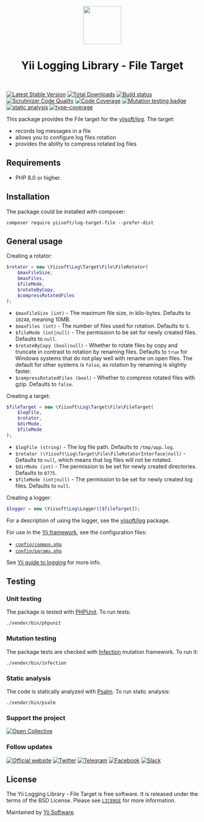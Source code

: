 <p align="center">
    <a href="https://github.com/yiisoft" target="_blank">
        <img src="https://yiisoft.github.io/docs/images/yii_logo.svg" height="100px">
    </a>
    <h1 align="center">Yii Logging Library - File Target</h1>
    <br>
</p>

[![Latest Stable Version](https://poser.pugx.org/yiisoft/log-target-file/v/stable.png)](https://packagist.org/packages/yiisoft/log-target-file)
[![Total Downloads](https://poser.pugx.org/yiisoft/log-target-file/downloads.png)](https://packagist.org/packages/yiisoft/log-target-file)
[![Build status](https://github.com/yiisoft/log-target-file/workflows/build/badge.svg)](https://github.com/yiisoft/log-target-file/actions?query=workflow%3Abuild)
[![Scrutinizer Code Quality](https://scrutinizer-ci.com/g/yiisoft/log-target-file/badges/quality-score.png?b=master)](https://scrutinizer-ci.com/g/yiisoft/log-target-file/?branch=master)
[![Code Coverage](https://scrutinizer-ci.com/g/yiisoft/log-target-file/badges/coverage.png?b=master)](https://scrutinizer-ci.com/g/yiisoft/log-target-file/?branch=master)
[![Mutation testing badge](https://img.shields.io/endpoint?style=flat&url=https%3A%2F%2Fbadge-api.stryker-mutator.io%2Fgithub.com%2Fyiisoft%2Flog-target-file%2Fmaster)](https://dashboard.stryker-mutator.io/reports/github.com/yiisoft/log-target-file/master)
[![static analysis](https://github.com/yiisoft/log-target-file/workflows/static%20analysis/badge.svg)](https://github.com/yiisoft/log-target-file/actions?query=workflow%3A%22static+analysis%22)
[![type-coverage](https://shepherd.dev/github/yiisoft/log-target-file/coverage.svg)](https://shepherd.dev/github/yiisoft/log-target-file)

This package provides the File target for the [yiisoft/log](https://github.com/yiisoft/log). The target:

- records log messages in a file
- allows you to configure log files rotation
- provides the ability to compress rotated log files

## Requirements

- PHP 8.0 or higher.

## Installation

The package could be installed with composer:

```
composer require yiisoft/log-target-file --prefer-dist
```

## General usage

Creating a rotator:

```php
$rotator = new \Yiisoft\Log\Target\File\FileRotator(
    $maxFileSize,
    $maxFiles,
    $fileMode,
    $rotateByCopy,
    $compressRotatedFiles
);
```

- `$maxFileSize (int)` - The maximum file size, in kilo-bytes. Defaults to `10240`, meaning 10MB.
- `$maxFiles (int)` - The number of files used for rotation. Defaults to `5`.
- `$fileMode (int|null)` - The permission to be set for newly created files. Defaults to `null`.
- `$rotateByCopy (bool|null)` - Whether to rotate files by copy and truncate in contrast to rotation by renaming files.
  Defaults to `true` for Windows systems that do not play well with rename on open files.
  The default for other systems is `false`, as rotation by renaming is slightly faster.
- `$compressRotatedFiles (bool)` - Whether to compress rotated files with gzip. Defaults to `false`.

Creating a target:

```php
$fileTarget = new \Yiisoft\Log\Target\File\FileTarget(
    $logFile,
    $rotator,
    $dirMode,
    $fileMode
);
```

- `$logFile (string)` - The log file path. Defaults to `/tmp/app.log`.
- `$rotator (\Yiisoft\Log\Target\File\FileRotatorInterface|null)` - Defaults to `null`,
  which means that log files will not be rotated.
- `$dirMode (int)` - The permission to be set for newly created directories. Defaults to `0775`.
- `$fileMode (int|null)` - The permission to be set for newly created log files. Defaults to `null`.

Creating a logger:

```php
$logger = new \Yiisoft\Log\Logger([$fileTarget]);
```

For a description of using the logger, see the [yiisoft/log](https://github.com/yiisoft/log) package.

For use in the [Yii framework](http://www.yiiframework.com/), see the configuration files:

- [`config/common.php`](https://github.com/yiisoft/log-target-file/blob/master/config/common.php)
- [`config/params.php`](https://github.com/yiisoft/log-target-file/blob/master/config/params.php)

See [Yii guide to logging](https://github.com/yiisoft/docs/blob/master/guide/en/runtime/logging.md) for more info.

## Testing

### Unit testing

The package is tested with [PHPUnit](https://phpunit.de/). To run tests:

```shell
./vendor/bin/phpunit
```

### Mutation testing

The package tests are checked with [Infection](https://infection.github.io/) mutation framework. To run it:

```shell
./vendor/bin/infection
```

### Static analysis

The code is statically analyzed with [Psalm](https://psalm.dev/). To run static analysis:

```shell
./vendor/bin/psalm
```

### Support the project

[![Open Collective](https://img.shields.io/badge/Open%20Collective-sponsor-7eadf1?logo=open%20collective&logoColor=7eadf1&labelColor=555555)](https://opencollective.com/yiisoft)

### Follow updates

[![Official website](https://img.shields.io/badge/Powered_by-Yii_Framework-green.svg?style=flat)](https://www.yiiframework.com/)
[![Twitter](https://img.shields.io/badge/twitter-follow-1DA1F2?logo=twitter&logoColor=1DA1F2&labelColor=555555?style=flat)](https://twitter.com/yiiframework)
[![Telegram](https://img.shields.io/badge/telegram-join-1DA1F2?style=flat&logo=telegram)](https://t.me/yii3en)
[![Facebook](https://img.shields.io/badge/facebook-join-1DA1F2?style=flat&logo=facebook&logoColor=ffffff)](https://www.facebook.com/groups/yiitalk)
[![Slack](https://img.shields.io/badge/slack-join-1DA1F2?style=flat&logo=slack)](https://yiiframework.com/go/slack)

## License

The Yii Logging Library - File Target is free software. It is released under the terms of the BSD License.
Please see [`LICENSE`](./LICENSE.md) for more information.

Maintained by [Yii Software](https://www.yiiframework.com/).
